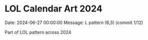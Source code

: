 # LOL Calendar Art 2024

Date: 2024-06-27 00:00:00
Message: L pattern (6,3) (commit 1/12)

Part of LOL pattern across 2024
